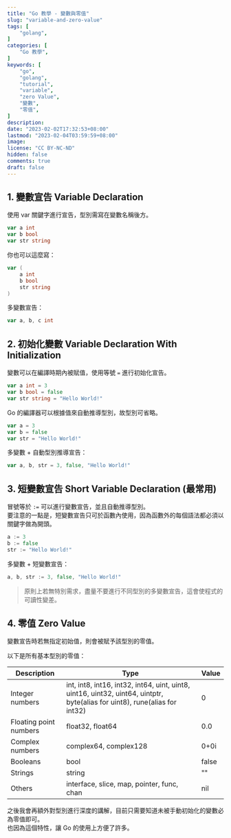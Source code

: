 ```yaml
---
title: "Go 教學 - 變數與零值"
slug: "variable-and-zero-value"
tags: [
    "golang",
]
categories: [
    "Go 教學",
]
keywords: [
    "go",
    "golang",
    "tutorial",
    "variable",
    "zero Value",
    "變數",
    "零值",
]
description:
date: "2023-02-02T17:32:53+08:00"
lastmod: "2023-02-04T03:59:59+08:00"
image:
license: "CC BY-NC-ND"
hidden: false
comments: true
draft: false
---
```


## 1. 變數宣告 Variable Declaration

使用 var 關鍵字進行宣告，型別需寫在變數名稱後方。

```go
var a int
var b bool
var str string
```

你也可以這麼寫：

```go
var (
    a int
    b bool
    str string
)
```

多變數宣告：

```go
var a, b, c int
```

## 2. 初始化變數 Variable Declaration With Initialization

變數可以在編譯時期內被賦值，使用等號 `=` 進行初始化宣告。

```go
var a int = 3
var b bool = false
var str string = "Hello World!"
```

Go 的編譯器可以根據值來自動推導型別，故型別可省略。

```go
var a = 3
var b = false
var str = "Hello World!"
```

多變數 + 自動型別推導宣告：

```go
var a, b, str = 3, false, "Hello World!"
```

## 3. 短變數宣告 Short Variable Declaration (最常用)

冒號等於 `:=` 可以進行變數宣告，並且自動推導型別。  
要注意的一點是，短變數宣告只可於函數內使用，因為函數外的每個語法都必須以關鍵字做為開頭。

```go
a := 3
b := false
str := "Hello World!"
```

多變數 + 短變數宣告：

```go
a, b, str := 3, false, "Hello World!"
```

> 原則上若無特別需求，盡量不要進行不同型別的多變數宣告，這會使程式的可讀性變差。

## 4. 零值 Zero Value

變數宣告時若無指定初始值，則會被賦予該型別的零值。

以下是所有基本型別的零值：

| Description | Type | Value |
| ---------------------- | - | - |
| Integer numbers        | int, int8,  int16, int32, int64, uint, uint8, uint16, uint32, uint64, uintptr, byte(alias for uint8), rune(alias for int32) | 0 |
| Floating point numbers | float32, float64 | 0.0 |
| Complex numbers        | complex64, complex128 | 0+0i |
| Booleans               | bool | false |
| Strings                | string | "" |
| Others                 | interface, slice, map, pointer, func, chan | nil |

之後我會再額外對型別進行深度的講解，目前只需要知道未被手動初始化的變數必為零值即可。  
也因為這個特性，讓 Go 的使用上方便了許多。
